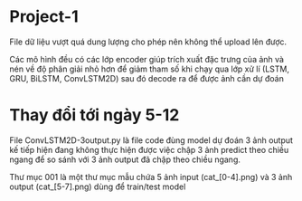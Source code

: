 # Project-1
File dữ liệu vượt quá dung lượng cho phép nên không thể upload lên được.

Các mô hình đều có các lớp encoder giúp trích xuất đặc trưng của ảnh và nén về độ phân giải nhỏ hơn để giảm tham số khi chạy qua lớp xử lí (LSTM, GRU, BiLSTM, ConvLSTM2D) sau đó decode ra để được ảnh cần dự đoán

# Thay đổi tới ngày 5-12

File ConvLSTM2D-3output.py là file code đùng model dự đoán 3 ảnh output kế tiếp hiện đang không thực hiện được việc chập 3 ảnh predict theo chiều ngang để so sánh với 3 ảnh output đã chập theo chiều ngang.

Thư mục 001 là một thư mục mẫu chứa 5 ảnh input (cat_[0-4].png) và 3 ảnh output (cat_[5-7].png) dùng để train/test model
